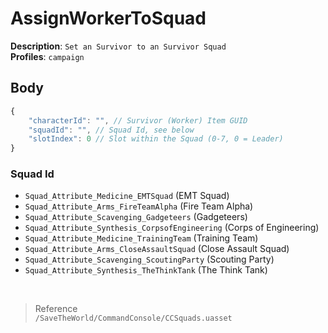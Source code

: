 # AssignWorkerToSquad

**Description**: `Set an Survivor to an Survivor Squad` \
**Profiles**: `campaign`

## Body

```js
{
    "characterId": "", // Survivor (Worker) Item GUID
    "squadId": "", // Squad Id, see below
    "slotIndex": 0 // Slot within the Squad (0-7, 0 = Leader)
}
```

### Squad Id

- `Squad_Attribute_Medicine_EMTSquad` (EMT Squad)
- `Squad_Attribute_Arms_FireTeamAlpha` (Fire Team Alpha)
- `Squad_Attribute_Scavenging_Gadgeteers` (Gadgeteers)
- `Squad_Attribute_Synthesis_CorpsofEngineering` (Corps of Engineering)
- `Squad_Attribute_Medicine_TrainingTeam` (Training Team)
- `Squad_Attribute_Arms_CloseAssaultSquad` (Close Assault Squad)
- `Squad_Attribute_Scavenging_ScoutingParty` (Scouting Party)
- `Squad_Attribute_Synthesis_TheThinkTank` (The Think Tank)

<br/>

> Reference \
> `/SaveTheWorld/CommandConsole/CCSquads.uasset`
